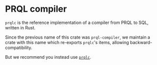 # PRQL compiler

`prqlc` is the reference implementation of a compiler from PRQL to SQL, written
in Rust.

Since the previous name of this crate was `prql-compiler`, we maintain a crate
with this name which re-exports `prqlc`'s items, allowing
backward-compatibility.

But we recommend you instead use [`prqlc`](../prqlc/README.md).
